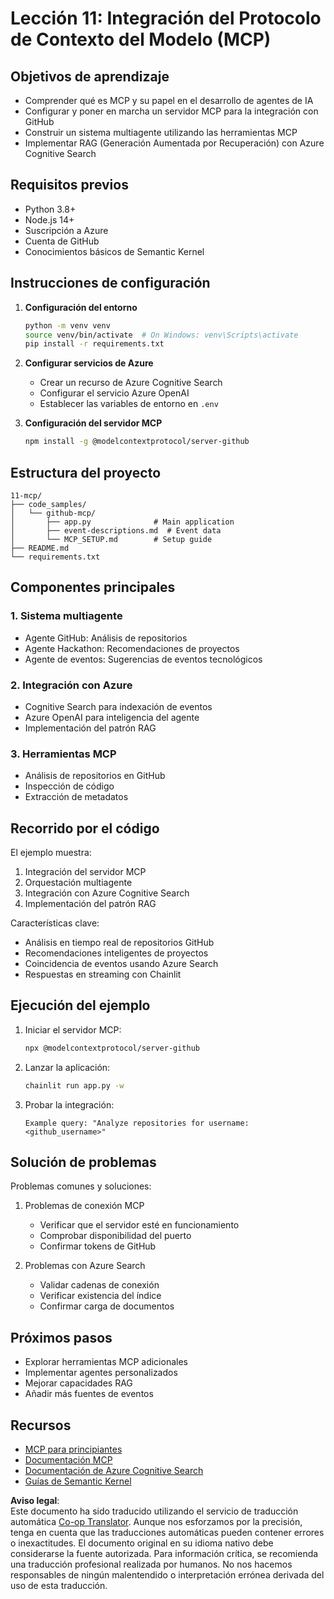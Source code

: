 <!--
CO_OP_TRANSLATOR_METADATA:
{
  "original_hash": "9320dd53c82869fd44935d1581eaf7bb",
  "translation_date": "2025-05-21T08:12:41+00:00",
  "source_file": "11-mcp/README.md",
  "language_code": "es"
}
-->
# Lección 11: Integración del Protocolo de Contexto del Modelo (MCP)

## Objetivos de aprendizaje
- Comprender qué es MCP y su papel en el desarrollo de agentes de IA
- Configurar y poner en marcha un servidor MCP para la integración con GitHub
- Construir un sistema multiagente utilizando las herramientas MCP
- Implementar RAG (Generación Aumentada por Recuperación) con Azure Cognitive Search

## Requisitos previos
- Python 3.8+
- Node.js 14+
- Suscripción a Azure
- Cuenta de GitHub
- Conocimientos básicos de Semantic Kernel

## Instrucciones de configuración

1. **Configuración del entorno**  
   ```bash
   python -m venv venv
   source venv/bin/activate  # On Windows: venv\Scripts\activate
   pip install -r requirements.txt
   ```

2. **Configurar servicios de Azure**  
   - Crear un recurso de Azure Cognitive Search  
   - Configurar el servicio Azure OpenAI  
   - Establecer las variables de entorno en `.env`

3. **Configuración del servidor MCP**  
   ```bash
   npm install -g @modelcontextprotocol/server-github
   ```

## Estructura del proyecto

```
11-mcp/
├── code_samples/
│   └── github-mcp/
│       ├── app.py              # Main application
│       ├── event-descriptions.md  # Event data
│       └── MCP_SETUP.md        # Setup guide
├── README.md
└── requirements.txt
```

## Componentes principales

### 1. Sistema multiagente
- Agente GitHub: Análisis de repositorios  
- Agente Hackathon: Recomendaciones de proyectos  
- Agente de eventos: Sugerencias de eventos tecnológicos

### 2. Integración con Azure
- Cognitive Search para indexación de eventos  
- Azure OpenAI para inteligencia del agente  
- Implementación del patrón RAG

### 3. Herramientas MCP
- Análisis de repositorios en GitHub  
- Inspección de código  
- Extracción de metadatos

## Recorrido por el código

El ejemplo muestra:  
1. Integración del servidor MCP  
2. Orquestación multiagente  
3. Integración con Azure Cognitive Search  
4. Implementación del patrón RAG

Características clave:  
- Análisis en tiempo real de repositorios GitHub  
- Recomendaciones inteligentes de proyectos  
- Coincidencia de eventos usando Azure Search  
- Respuestas en streaming con Chainlit

## Ejecución del ejemplo

1. Iniciar el servidor MCP:  
   ```bash
   npx @modelcontextprotocol/server-github
   ```

2. Lanzar la aplicación:  
   ```bash
   chainlit run app.py -w
   ```

3. Probar la integración:  
   ```
   Example query: "Analyze repositories for username: <github_username>"
   ```

## Solución de problemas

Problemas comunes y soluciones:  
1. Problemas de conexión MCP  
   - Verificar que el servidor esté en funcionamiento  
   - Comprobar disponibilidad del puerto  
   - Confirmar tokens de GitHub

2. Problemas con Azure Search  
   - Validar cadenas de conexión  
   - Verificar existencia del índice  
   - Confirmar carga de documentos

## Próximos pasos
- Explorar herramientas MCP adicionales  
- Implementar agentes personalizados  
- Mejorar capacidades RAG  
- Añadir más fuentes de eventos

## Recursos
- [MCP para principiantes](https://aka.ms/mcp-for-beginners)  
- [Documentación MCP](https://github.com/microsoft/semantic-kernel/tree/main/python/semantic-kernel/semantic_kernel/connectors/mcp)  
- [Documentación de Azure Cognitive Search](https://learn.microsoft.com/azure/search/)  
- [Guías de Semantic Kernel](https://learn.microsoft.com/semantic-kernel/)

**Aviso legal**:  
Este documento ha sido traducido utilizando el servicio de traducción automática [Co-op Translator](https://github.com/Azure/co-op-translator). Aunque nos esforzamos por la precisión, tenga en cuenta que las traducciones automáticas pueden contener errores o inexactitudes. El documento original en su idioma nativo debe considerarse la fuente autorizada. Para información crítica, se recomienda una traducción profesional realizada por humanos. No nos hacemos responsables de ningún malentendido o interpretación errónea derivada del uso de esta traducción.
